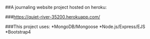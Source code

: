 ##A journaling website project hosted on heroku:

###https://quiet-river-35200.herokuapp.com/

###This project uses:
    *MongoDB/Mongoose
    *Node.js/Express/EJS
    *Bootstrap4
